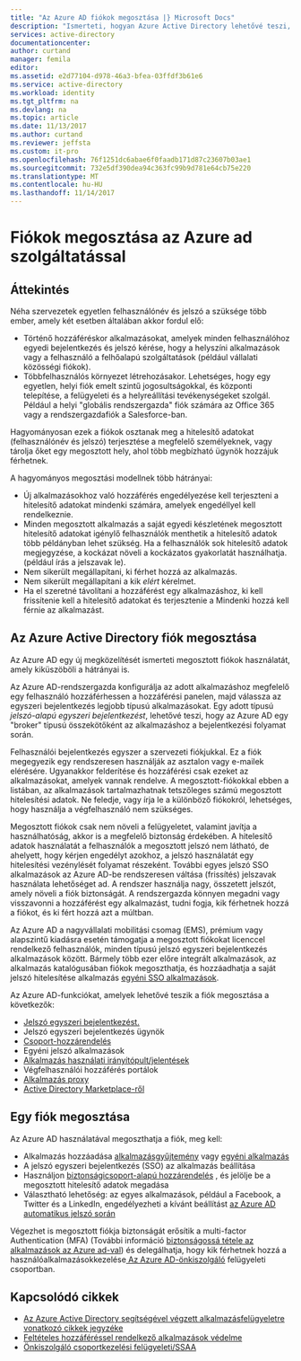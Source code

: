 ```yaml
---
title: "Az Azure AD fiókok megosztása |} Microsoft Docs"
description: "Ismerteti, hogyan Azure Active Directory lehetővé teszi, hogy a szervezetek biztonságosan megosztani a fiókok a helyszíni alkalmazások és a fogyasztói felhőszolgáltatások."
services: active-directory
documentationcenter: 
author: curtand
manager: femila
editor: 
ms.assetid: e2d77104-d978-46a3-bfea-03ffdf3b61e6
ms.service: active-directory
ms.workload: identity
ms.tgt_pltfrm: na
ms.devlang: na
ms.topic: article
ms.date: 11/13/2017
ms.author: curtand
ms.reviewer: jeffsta
ms.custom: it-pro
ms.openlocfilehash: 76f1251dc6abae6f0faadb171d87c23607b03ae1
ms.sourcegitcommit: 732e5df390dea94c363fc99b9d781e64cb75e220
ms.translationtype: MT
ms.contentlocale: hu-HU
ms.lasthandoff: 11/14/2017
---
```

# <a name="sharing-accounts-with-azure-ad"></a>Fiókok megosztása az Azure ad szolgáltatással
## <a name="overview"></a>Áttekintés
Néha szervezetek egyetlen felhasználónév és jelszó a szüksége több ember, amely két esetben általában akkor fordul elő:

* Történő hozzáféréskor alkalmazásokat, amelyek minden felhasználóhoz egyedi bejelentkezés és jelszó kérése, hogy a helyszíni alkalmazások vagy a felhasználó a felhőalapú szolgáltatások (például vállalati közösségi fiókok).
* Többfelhasználós környezet létrehozásakor. Lehetséges, hogy egy egyetlen, helyi fiók emelt szintű jogosultságokkal, és központi telepítése, a felügyeleti és a helyreállítási tevékenységeket szolgál. Például a helyi "globális rendszergazda" fiók számára az Office 365 vagy a rendszergazdafiók a Salesforce-ban.

Hagyományosan ezek a fiókok osztanak meg a hitelesítő adatokat (felhasználónév és jelszó) terjesztése a megfelelő személyeknek, vagy tárolja őket egy megosztott hely, ahol több megbízható ügynök hozzájuk férhetnek.

A hagyományos megosztási modellnek több hátrányai:

* Új alkalmazásokhoz való hozzáférés engedélyezése kell terjeszteni a hitelesítő adatokat mindenki számára, amelyek engedéllyel kell rendelkeznie.
* Minden megosztott alkalmazás a saját egyedi készletének megosztott hitelesítő adatokat igénylő felhasználók menthetik a hitelesítő adatok több példányban lehet szükség. Ha a felhasználók sok hitelesítő adatok megjegyzése, a kockázat növeli a kockázatos gyakorlatát használhatja. (például írás a jelszavak le).
* Nem sikerült megállapítani, ki férhet hozzá az alkalmazás.
* Nem sikerült megállapítani a kik *elért* kérelmet.
* Ha el szeretné távolítani a hozzáférést egy alkalmazáshoz, ki kell frissítenie kell a hitelesítő adatokat és terjesztenie a Mindenki hozzá kell férnie az alkalmazást.

## <a name="azure-active-directory-account-sharing"></a>Az Azure Active Directory fiók megosztása
Az Azure AD egy új megközelítését ismerteti megosztott fiókok használatát, amely kiküszöböli a hátrányai is.

Az Azure AD-rendszergazda konfigurálja az adott alkalmazáshoz megfelelő egy felhasználó hozzáférhessen a hozzáférési panelen, majd válassza az egyszeri bejelentkezés legjobb típusú alkalmazásokat. Egy adott típusú *jelszó-alapú egyszeri bejelentkezést*, lehetővé teszi, hogy az Azure AD egy "broker" típusú összekötőként az alkalmazáshoz a bejelentkezési folyamat során.

Felhasználói bejelentkezés egyszer a szervezeti fiókjukkal. Ez a fiók megegyezik egy rendszeresen használják az asztalon vagy e-mailek elérésére. Ugyanakkor felderítése és hozzáférési csak ezeket az alkalmazásokat, amelyek vannak rendelve. A megosztott-fiókokkal ebben a listában, az alkalmazások tartalmazhatnak tetszőleges számú megosztott hitelesítési adatok. Ne feledje, vagy írja le a különböző fiókokról, lehetséges, hogy használja a végfelhasználó nem szükséges.

Megosztott fiókok csak nem növeli a felügyeletet, valamint javítja a használhatóság, akkor is a megfelelő biztonság érdekében. A hitelesítő adatok használatát a felhasználók a megosztott jelszó nem látható, de ahelyett, hogy kérjen engedélyt azokhoz, a jelszó használatát egy hitelesítési vezénylését folyamat részeként. További egyes jelszó SSO alkalmazások az Azure AD-be rendszeresen váltása (frissítés) jelszavak használata lehetőséget ad. A rendszer használja nagy, összetett jelszót, amely növeli a fiók biztonságát. A rendszergazda könnyen megadni vagy visszavonni a hozzáférést egy alkalmazást, tudni fogja, kik férhetnek hozzá a fiókot, és ki fért hozzá azt a múltban.

Az Azure AD a nagyvállalati mobilitási csomag (EMS), prémium vagy alapszintű kiadásra esetén támogatja a megosztott fiókokat licenccel rendelkező felhasználók, minden típusú jelszó egyszeri bejelentkezés alkalmazások között. Bármely több ezer előre integrált alkalmazások, az alkalmazás katalógusában fiókok megoszthatja, és hozzáadhatja a saját jelszó hitelesítése alkalmazás [egyéni SSO alkalmazások](active-directory-enterprise-apps-manage-sso.md).

Az Azure AD-funkciókat, amelyek lehetővé teszik a fiók megosztása a következők:

* [Jelszó egyszeri bejelentkezést.](active-directory-appssoaccess-whatis.md#password-based-single-sign-on)
* Jelszó egyszeri bejelentkezés ügynök
* [Csoport-hozzárendelés](active-directory-accessmanagement-self-service-group-management.md)
* Egyéni jelszó alkalmazások
* [Alkalmazás használati irányítópult/jelentések](active-directory-passwords-get-insights.md)
* Végfelhasználói hozzáférés portálok
* [Alkalmazás proxy](active-directory-application-proxy-get-started.md)
* [Active Directory Marketplace-ről](https://azure.microsoft.com/marketplace/active-directory/all/)

## <a name="sharing-an-account"></a>Egy fiók megosztása
Az Azure AD használatával megoszthatja a fiók, meg kell:

* Alkalmazás hozzáadása [alkalmazásgyűjtemény](https://azure.microsoft.com/marketplace/active-directory/) vagy [egyéni alkalmazás](http://blogs.technet.com/b/ad/archive/2015/06/17/bring-your-own-app-with-azure-ad-self-service-saml-configuration-gt-now-in-preview.aspx)
* A jelszó egyszeri bejelentkezés (SSO) az alkalmazás beállítása
* Használjon [biztonságicsoport-alapú hozzárendelés](active-directory-accessmanagement-group-saasapps.md) , és jelölje be a megosztott hitelesítő adatok megadása
* Választható lehetőség: az egyes alkalmazások, például a Facebook, a Twitter és a LinkedIn, engedélyezheti a kívánt beállítást [az Azure AD automatikus jelszó során](http://blogs.technet.com/b/ad/archive/2015/02/20/azure-ad-automated-password-roll-over-for-facebook-twitter-and-linkedin-now-in-preview.aspx)

Végezhet is megosztott fiókja biztonságát erősítik a multi-factor Authentication (MFA) (További információ [biztonságossá tétele az alkalmazások az Azure ad-val](../multi-factor-authentication/multi-factor-authentication-get-started.md)) és delegálhatja, hogy kik férhetnek hozzá a használóalkalmazásokkezelése[ Az Azure AD-önkiszolgáló](active-directory-accessmanagement-self-service-group-management.md) felügyeleti csoportban.

## <a name="related-articles"></a>Kapcsolódó cikkek
* [Az Azure Active Directory segítségével végzett alkalmazásfelügyeletre vonatkozó cikkek jegyzéke](active-directory-apps-index.md)
* [Feltételes hozzáféréssel rendelkező alkalmazások védelme](active-directory-conditional-access-azure-portal.md)
* [Önkiszolgáló csoportkezelési felügyeleti/SSAA](active-directory-accessmanagement-self-service-group-management.md)

